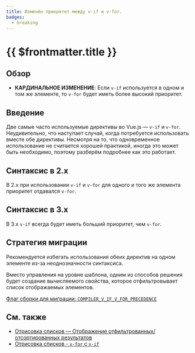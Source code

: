 ```yaml
---
title: Изменён приоритет между v-if и v-for.
badges:
  - breaking
---
```


# {{ $frontmatter.title }} <MigrationBadges :badges="$frontmatter.badges" />

## Обзор

- **КАРДИНАЛЬНОЕ ИЗМЕНЕНИЕ**: Если `v-if` используется в одном и том же элементе, то `v-for` будет иметь более высокий приоритет.

## Введение

Две самые часто используемые директивы во Vue.js — `v-if` и `v-for`. Неудивительно, что наступает случай, когда потребуется использовать вместе обе директивы. Несмотря на то, что одновременное использование не считается хорошей практикой, иногда это может быть необходимо, поэтому разберём подробнее как это работает.

## Синтаксис в 2.x

В 2.x при использовании `v-if` и `v-for` для одного и того же элемента приоритет отдавался `v-for`.

## Синтаксис в 3.x

В 3.x `v-if` всегда будет иметь больший приоритет, чем `v-for`.

## Стратегия миграции

Рекомендуется избегать использования обеих директив на одном элементе из-за неоднозначности синтаксиса.

Вместо управления на уровне шаблона, одним из способов решения будет создание вычисляемого свойства, которое отфильтровывает список отображаемых элементов.

[Флаг сборки для миграции: `COMPILER_V_IF_V_FOR_PRECEDENCE`](../migration-build.html#compat-configuration)

## См. также

- [Отрисовка списков — Отображение отфильтрованных/отсортированных результатов](https://ru.vuejs.org/guide/essentials/list.html#displaying-filtered-sorted-results)
- [Отрисовка списков  - `v-for` с `v-if`](https://ru.vuejs.org/guide/essentials/list.html#v-for-with-v-if)
